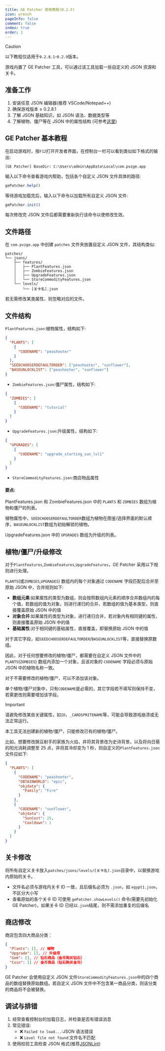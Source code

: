 ```yaml
---
title: GE Patcher 使用教程(0.2.X)
icon: wrench
pageInfo: false
comment: false
index: true
order: 1
---
```


<script setup>
    import { onMounted } from 'vue';
    onMounted(() => {
        (window.adsbygoogle = window.adsbygoogle || []).push({});
    })
</script>

> [!caution]
> 以下教程仅适用于`0.2.8.1`-`0.2.9`版本。

游戏内置了 GE Patcher 工具，可以通过该工具加载一些自定义的 JSON 资源和关卡。

## 准备工作

1. 安装任意 JSON 编辑器(推荐 VSCode/Notepad++)
2. 确保游戏版本 ≥ 0.2.8.1
3. 了解 JSON 基础知识，如 JSON 语法、数据类型等
4. 了解植物、僵尸等在 JSON 中的属性结构 (可参考[这里](format.md))

<ins class="adsbygoogle"
     style="display:block"
     data-ad-client="ca-pub-7637695321442015"
     data-ad-slot="3900516289"
     data-ad-format="auto"
     data-full-width-responsive="true">
</ins>

## GE Patcher 基本教程

在启动游戏时，按`F12`打开开发者界面，在控制台一栏可以看到类似如下格式的输出:

```
[GE Patcher] BaseDir: C:\Users\admin\AppData\Local\com.pvzge.app
```

输入以下命令查看游戏内帮助，包括各个自定义 JSON 文件具体的路径:

```javascript
gePatcher.help()
```

等待游戏加载完后，输入以下命令以加载所有自定义 JSON 文件:

```javascript
gePatcher.init()
```

每次修改完 JSON 文件后都需要重新执行该命令以使修改生效。

## 文件路径

在 `com.pvzge.app` 中创建 `patches` 文件夹放置自定义 JSON 文件，其结构类似:

```
patches/
└── jsons/
    ├── features/
    │   ├── PlantFeatures.json
    │   ├── ZombieFeatures.json
    │   ├── UpgradeFeatures.json
    │   └── StoreCommodityFeatures.json
    └── levels/
        └── [关卡名].json
```

若无需修改某类属性，则忽略对应的文件。

## 文件结构

`PlantFeatures.json`:植物属性，结构如下:

```json
{
  "PLANTS": [
    {
      "CODENAME": "peashooter"
    }
  ],
  "SEEDCHOOSERDEFAULTORDER": ["peashooter", "sunflower"],
  "BASEUNLOCKLIST": ["peashooter", "sunflower"]
}
```

- `ZombieFeatures.json`:僵尸属性，结构如下:

```json
{
  "ZOMBIES": [
    {
      "CODENAME": "tutorial"
    }
  ]
}
```

- `UpgradeFeatures.json`:升级属性，结构如下:

```json
{
  "UPGRADES": [
    {
      "CODENAME": "upgrade_starting_sun_lvl1"
    }
  ]
}
```

- `StoreCommodityFeatures.json`:商店物品属性

#### 要点:

PlantFeatures.json 和 ZombieFeatures.json 中的 `PLANTS` 和 `ZOMBIES` 数组为植物和僵尸的列表。

植物属性中，`SEEDCHOOSERDEFAULTORDER`数组为植物在图鉴/选择界面的默认顺序，`BASEUNLOCKLIST`数组为初始解锁的植物。

UpgradeFeatures.json 中的 `UPGRADES` 数组为升级的列表。

## 植物/僵尸/升级修改

对于`PlantFeatures`,`ZombieFeatures`,`UpgradeFeatures`，GE Patcher 采用以下规则进行处理。

`PLANTS`(或`ZOMBIES`,`UPGRADES`) 数组内的每个对象通过 `CODENAME` 字段匹配后合并至原始 JSON 中，合并规则如下:

- **数组元素**:如果属性的类型为数组，则会按照数组内元素的顺序合并数组内的每个值，若数组的值为对象，则进行递归的合并，若数组的值为基本类型，则直接覆盖原始 JSON 中的值
- **对象合并**:如果属性的类型为对象，进行递归合并，若对象内有相同键的属性，则直接覆盖原始 JSON 中的值
- **基础属性**:对于相同键的基础属性，直接覆盖，即替换原始 JSON 中的值

对于其它字段，如`SEEDCHOOSERDEFAULTORDER`/`BASEUNLOCKLIST`等，直接替换原数组。

因此，对于任何想要修改的植物/僵尸，都需要在自定义 JSON 文件中的 `PLANTS`(`ZOMBIES`) 数组内添加一个对象，且该对象的 `CODENAME` 字段必须与原始 JSON 中的植物名称一致。

对于不需要修改的植物/僵尸，可以不添加该对象。

单个植物/僵尸对象中，只有`CODENAME`是必需的，其它字段若不填写则保持不变，若需更改则需要增加该字段。

> [!important]
> 请避免修改某些关键属性，如`ID`，`_CARDSPRITENAME`等，可能会导致游戏崩溃或无法正常运行。
>
> 本工具无法创建新的植物/僵尸，只能修改已有的植物/僵尸。

比如，想要修改豌豆射手的家族为火焰，并将其背景改为史诗背景，以及将向日葵的阳光消耗调整至 25 点，并将其冷却变为 1 秒，则自定义的`PlantFeatures.json`文件应如下:

```json
{
  "PLANTS": [
    {
      "CODENAME": "peashooter",
      "OBTAINWORLD": "epic",
      "objdata": {
        "Family": "Fire"
      }
    },
    {
      "CODENAME": "sunflower",
      "objdata": {
        "SunCost": 25,
        "Cooldown": 1
      }
    }
  ]
}
```

## 关卡修改

将所有自定义关卡放入`patches/jsons/levels/[关卡名].json`目录中，以替换游戏内原始的关卡。

- 文件名必须与游戏内关卡 ID 一致，且后缀名必须为 `.json`，如 `egypt1.json`，不区分大小写
- 查看原始的各个关卡 ID 可使用 `gePatcher.showLevels()` 命令(需要先初始化 GE Patcher)，如果关卡 ID 已经以`.json`结尾，则不需添加重复的后缀名

## 商店修改

商店包含四大商品分类：

```json
{
  "Plants": [], // 植物
  "Upgrade": [], // 升级项
  "Gem": [], // 钻石商品（金币购买钻石）
  "Coin": [] // 金币商品（钻石购买金币）
}
```

GE Patcher 会使用自定义 JSON 文件`StoreCommodityFeatures.json`中的四个商品的数组替换原始数组。若自定义 JSON 文件中不包含某一商品分类，则该分类的商品将不会被替换。

## 调试与排错

1. 经常查看控制台的加载日志，并检查是否有错误消息
2. 常见错误:
   - ❌ `Failed to load...`:JSON 语法错误
   - ❌ `Level file not found`:文件名不匹配
3. 使用校验工具检查 JSON 格式(推荐[JSONLint](https://jsonlint.com/))
